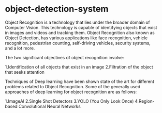 # object-detection-system

Object Recognition is a technology that lies under the broader domain of Computer Vision. This technology is capable of identifying objects that exist in images and videos and tracking them. Object Recognition also known as Object Detection, has various applications like face recognition, vehicle recognition, pedestrian counting, self-driving vehicles, security systems, and a lot more.

The two significant objectives of object recognition involve:

1.Identification of all objects that exist in an image
2.Filtration of the object that seeks attention

Techniques of Deep learning have been shown state of the art for different problems related to Object Recognition. Some of the generally used approaches of deep learning for object recognition are as follows:

1.ImageAI
2.Single Shot Detectors
3.YOLO (You Only Look Once)
4.Region-based Convolutional Neural Networks

